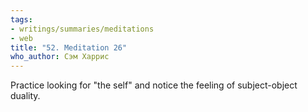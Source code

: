 ```yaml
---
tags:
- writings/summaries/meditations
- web
title: "52. Meditation 26"
who_author: Сэм Харрис
---
```


Practice looking for "the self" and notice the feeling of subject-object duality.